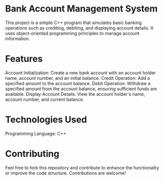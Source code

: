 # Bank Account Management System

This project is a simple C++ program that simulates basic banking operations such as crediting, debiting, and displaying account details. It uses object-oriented programming principles to manage account information.

# Features
Account Initialization: Create a new bank account with an account holder name, account number, and an initial balance.
Credit Operation: Add a specified amount to the account balance.
Debit Operation: Withdraw a specified amount from the account balance, ensuring sufficient funds are available.
Display Account Details: View the account holder's name, account number, and current balance.

# Technologies Used
Programming Language: C++

# Contributing
Feel free to fork this repository and contribute to enhance the functionality or improve the code structure. Contributions are welcome!
